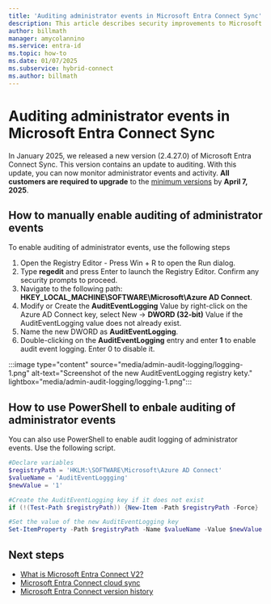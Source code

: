 ```yaml
---
title: 'Auditing administrator events in Microsoft Entra Connect Sync'
description: This article describes security improvements to Microsoft Entra Connect Sync and how to enable logging of administrator activities.
author: billmath
manager: amycolannino
ms.service: entra-id
ms.topic: how-to
ms.date: 01/07/2025
ms.subservice: hybrid-connect
ms.author: billmath
---
```


# Auditing administrator events in Microsoft Entra Connect Sync

In January 2025, we released a new version (2.4.27.0) of Microsoft Entra Connect Sync. This version contains an update to auditing. With this update, you can now monitor administrator events and activity.  **All customers are required to upgrade** to the [minimum versions](#minimum-versions) by **April 7, 2025**. 

## How to manually enable auditing of administrator events
To enable auditing of administrator events, use the following steps

1. Open the Registry Editor - Press Win + R to open the Run dialog. 
2. Type **regedit** and press Enter to launch the Registry Editor. Confirm any security prompts to proceed. 
3. Navigate to the following path: **HKEY_LOCAL_MACHINE\SOFTWARE\Microsoft\Azure AD Connect**.  
4. Modify or Create the **AuditEventLogging** Value by right-click on the Azure AD Connect key, select New -> **DWORD (32-bit)** Value if the AuditEventLogging value does not already exist. 
5. Name the new DWORD as **AuditEventLogging**. 
6. Double-clicking on the **AuditEventLogging** entry and enter **1** to enable audit event logging.  Enter 0 to disable it. 

:::image type="content" source="media/admin-audit-logging/logging-1.png" alt-text="Screenshot of the new AuditEventLogging registry kety." lightbox="media/admin-audit-logging/logging-1.png":::


## How to use PowerShell to enbale auditing of administrator events
You can also use PowerShell to enable audit logging of administrator events.  Use the following script.

  ```powershell
  #Declare variables
  $registryPath = 'HKLM:\SOFTWARE\Microsoft\Azure AD Connect'
  $valueName = 'AuditEventLoggging'
  $newValue = '1'

  #Create the AuditEventLogging key if it does not exist
  if (!(Test-Path $registryPath)) {New-Item -Path $registryPath -Force}

  #Set the value of the new AuditEventLogging key
  Set-ItemProperty -Path $registryPath -Name $valueName -Value $newValue
  ```

  ## Next steps

- [What is Microsoft Entra Connect V2?](whatis-azure-ad-connect-v2.md)
- [Microsoft Entra Connect cloud sync](/azure/active-directory/cloud-sync/what-is-cloud-sync)
- [Microsoft Entra Connect version history](reference-connect-version-history.md)